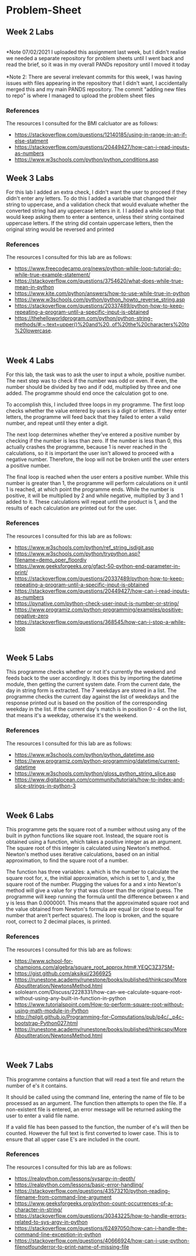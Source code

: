 ﻿# Problem-Sheet
 
## Week 2 Labs <br/>
<br/>*Note 07/02/2021 I uploaded this assignment last week, but I didn't realise we needed a separate repository for problem sheets until I went back and read the brief, so it was in my overall PANDs repository until I moved it today<br/>
<br/>*Note 2: There are several irrelevant commits for this week, I was having issues with files appearing in the repository that I didn't want, I accidentally merged this and my main PANDS repository. The commit "adding new files to repo" is where I managed to upload the problem sheet files<br/>

### References <br/>

The resources I consulted for the BMI calcluator are as follows: <br/>
  - https://stackoverflow.com/questions/12140185/using-in-range-in-an-if-else-statment <br/>
  - https://stackoverflow.com/questions/20449427/how-can-i-read-inputs-as-numbers <br/>
  - https://www.w3schools.com/python/python_conditions.asp <br/>
  
  
  ## Week 3 Labs <br/>
For this lab I added an extra check, I didn't want the user to proceed if they didn't enter any letters. To do this I added a variable that changed their string to uppercase, and a validation check that would evaluate whether the converted string had any uppercase letters in it. I I added a while loop that would keep asking them to enter a sentence, unless their string contained uppercase letters. If the string did contain uppercase letters, then the original string would be reversed and printed

### References <br/>

The resources I consulted for this lab are as follows: <br/>
- https://www.freecodecamp.org/news/python-while-loop-tutorial-do-while-true-example-statement/
- https://stackoverflow.com/questions/3754620/what-does-while-true-mean-in-python
- https://www.kite.com/python/answers/how-to-use-while-true-in-python
- https://www.w3schools.com/python/python_howto_reverse_string.asp
- https://stackoverflow.com/questions/20337489/python-how-to-keep-repeating-a-program-until-a-specific-input-is-obtained
- https://thehelloworldprogram.com/python/python-string-methods/#:~:text=upper()%20and%20.,of%20the%20characters%20to%20lowercase.

 <br/>
 
   ## Week 4 Labs <br/>
For this lab, the task was to ask the user to input a whole, positive number. The next step was to check if the number was odd or even. If even, the number should be divided by two and if odd, multiplied by three and one added. The programme should end once the calculation got to one.

To accomplish this, I included three loops in my programme. The first loop checks whether the value entered by users is a digit or letters. If they enter letters, the programme will feed back that they failed to enter a valid number, and repeat until they enter a digit.

The next loop determines whether they've entered a positive number by checking if the number is less than zero. If the number is less than 0, this actually crashes the programme, because 1 is never reached in the calculations, so it is important the user isn't allowed to proceed with a negative number. Therefore, the loop will not be broken until the user enters a positive number. 

The final loop is reached when the user enters a positive number. While this number is greater than 1, the programme will perform calculations on it until 1 is reached, at which point the programme ends. While the number is positive, it will be multiplied by 2 and while negative, multiplied by 3 and 1 added to it. These calculations will repeat until the product is 1, and the results of each calculation are printed out for the user.


### References <br/>

The resources I consulted for this lab are as follows: <br/>
- https://www.w3schools.com/python/ref_string_isdigit.asp
- https://www.w3schools.com/python/trypython.asp?filename=demo_oper_floordiv
- https://www.geeksforgeeks.org/gfact-50-python-end-parameter-in-print/
- https://stackoverflow.com/questions/20337489/python-how-to-keep-repeating-a-program-until-a-specific-input-is-obtained
- https://stackoverflow.com/questions/20449427/how-can-i-read-inputs-as-numbers
- https://pynative.com/python-check-user-input-is-number-or-string/
- https://www.programiz.com/python-programming/examples/positive-negative-zero
- https://stackoverflow.com/questions/368545/how-can-i-stop-a-while-loop

 <br/>
 
 ## Week 5 Labs <br/>
 This programme checks whether or not it's currently the weekend and feeds back to the user accordingly. It does this by importing the datetime module, then getting the current system date. From the current date, the day in string form is extracted.
 The 7 weekdays are stored in a list. The programme checks the current day against the list of weekdays and the response printed out is based on the position of the corresponding weekday in the list. If the current day's match is in position 0 - 4 on the list, that means it's a weekday, otherwise it's the weekend.


### References <br/>

The resources I consulted for this lab are as follows: <br/>
- https://www.w3schools.com/python/python_datetime.asp
- https://www.programiz.com/python-programming/datetime/current-datetime
- https://www.w3schools.com/python/gloss_python_string_slice.asp
- https://www.digitalocean.com/community/tutorials/how-to-index-and-slice-strings-in-python-3

 <br/>

  ## Week 6 Labs <br/>
 This programme gets the square root of a number without using any of the built in python functions like square root. Instead, the square root is obtained using a function, which takes a positive integer as an argument. The square root of this integer is calculated using Newton's method. Newton's method uses iterative calculations, based on an initial approximation, to find the square root of a number.

 The function has three variables: a,which is the number to calculate the square root for, x, the initial approximation, which is set to 1, and y, the square root of the number. Plugging the values for a and x into Newton's method will give a value for y that was closer than the original guess. The programme will keep running the formula until the difference between x and y is less than 0.0000001. This means that the approximated square root and the value obtained from Newton's formula are equal (or close to equal for number that aren't perfect squares). The loop is broken, and the square root, correct to 2 decimal places, is printed.

### References <br/>

The resources I consulted for this lab are as follows: <br/>
- https://www.school-for-champions.com/algebra/square_root_approx.htm#.YEQC3Z37SM-
- https://gist.github.com/aksiksi/2366925
- https://runestone.academy/runestone/books/published/thinkcspy/MoreAboutIteration/NewtonsMethod.html
- sololearn.com/Discuss/2228331/how-can-we-calculate-square-root-without-using-any-built-in-function-in-python
- https://www.tutorialspoint.com/How-to-perform-square-root-without-using-math-module-in-Python
- http://hplgit.github.io/Programming-for-Computations/pub/p4c/._p4c-bootstrap-Python027.html
- https://runestone.academy/runestone/books/published/thinkcspy/MoreAboutIteration/NewtonsMethod.html

 <br/>

   ## Week 7 Labs <br/>
 This programme contains a function that will read a text file and return the number of e's it contains. 
 
 It should be called using the command line, entering the name of file to be processed as an argument. The function then attempts to open the file. If a non-existent file is entered, an error message will be returned asking the user to enter a valid file name.

 If a valid file has been passed to the function, the number of e's will then be counted. However the full text is first converted to lower case. This is to ensure that all upper case E's are included in the count. 

### References <br/>

The resources I consulted for this lab are as follows: <br/>
- https://realpython.com/lessons/sysargv-in-depth/
- https://realpython.com/lessons/basic-error-handling/
- https://stackoverflow.com/questions/43573210/python-reading-filename-from-command-line-argument
- https://www.geeksforgeeks.org/python-count-occurrences-of-a-character-in-string/
- https://stackoverflow.com/questions/30343225/how-to-handle-errors-related-to-sys-argv-in-python
- https://stackoverflow.com/questions/62497050/how-can-i-handle-the-command-line-exception-in-python
- https://stackoverflow.com/questions/40666924/how-can-i-use-python-filenotfounderror-to-print-name-of-missing-file


 <br/>
  
  
  
  
